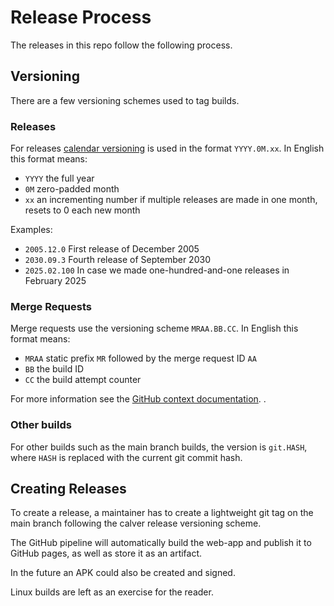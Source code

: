 # Release Process

The releases in this repo follow the following process.

## Versioning

There are a few versioning schemes used to tag builds.

### Releases

For releases [calendar versioning](https://calver.org/) is used in the format `YYYY.0M.xx`.
In English this format means:

- `YYYY` the full year
- `0M` zero-padded month
- `xx` an incrementing number if multiple releases are made in one month, resets to 0 each new month

Examples:

- `2005.12.0` First release of December 2005
- `2030.09.3` Fourth release of September 2030
- `2025.02.100` In case we made one-hundred-and-one releases in February 2025

### Merge Requests

Merge requests use the versioning scheme `MRAA.BB.CC`.
In English this format means:

- `MRAA` static prefix `MR` followed by the merge request ID `AA`
- `BB` the build ID
- `CC` the build attempt counter

For more information see the
[GitHub context documentation](https://docs.github.com/en/actions/writing-workflows/choosing-what-your-workflow-does/accessing-contextual-information-about-workflow-runs#github-context). .

### Other builds

For other builds such as the main branch builds, the version is `git.HASH`, where `HASH` is replaced with the current
git commit hash.

## Creating Releases

To create a release, a maintainer has to create a lightweight git tag on the main branch following the calver release
versioning scheme.

The GitHub pipeline will automatically build the web-app and publish it to GitHub pages, as well as store it as an
artifact.

In the future an APK could also be created and signed.

Linux builds are left as an exercise for the reader.
